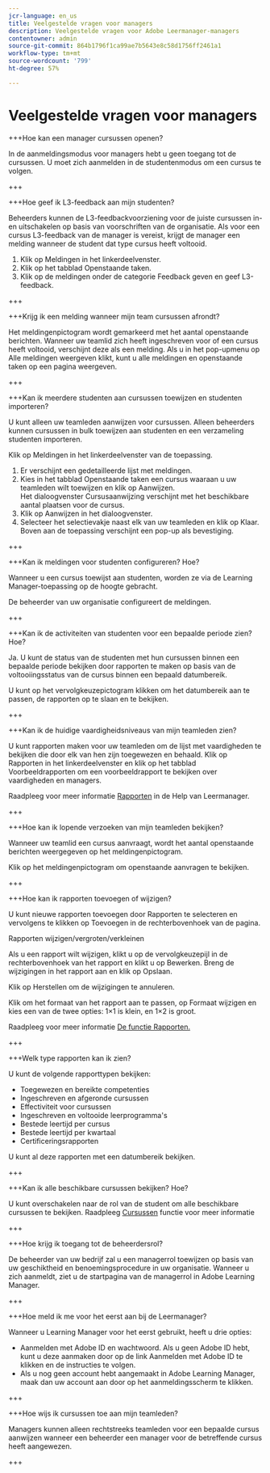 ```yaml
---
jcr-language: en_us
title: Veelgestelde vragen voor managers
description: Veelgestelde vragen voor Adobe Leermanager-managers
contentowner: admin
source-git-commit: 864b1796f1ca99ae7b5643e8c58d1756ff2461a1
workflow-type: tm+mt
source-wordcount: '799'
ht-degree: 57%

---
```




# Veelgestelde vragen voor managers

+++Hoe kan een manager cursussen openen?

In de aanmeldingsmodus voor managers hebt u geen toegang tot de cursussen. U moet zich aanmelden in de studentenmodus om een cursus te volgen.

+++

+++Hoe geef ik L3-feedback aan mijn studenten?

Beheerders kunnen de L3-feedbackvoorziening voor de juiste cursussen in- en uitschakelen op basis van voorschriften van de organisatie. Als voor een cursus L3-feedback van de manager is vereist, krijgt de manager een melding wanneer de student dat type cursus heeft voltooid.

1. Klik op Meldingen in het linkerdeelvenster.
1. Klik op het tabblad Openstaande taken.
1. Klik op de meldingen onder de categorie Feedback geven en geef L3-feedback.

+++

+++Krijg ik een melding wanneer mijn team cursussen afrondt?

Het meldingenpictogram wordt gemarkeerd met het aantal openstaande berichten. Wanneer uw teamlid zich heeft ingeschreven voor of een cursus heeft voltooid, verschijnt deze als een melding. Als u in het pop-upmenu op Alle meldingen weergeven klikt, kunt u alle meldingen en openstaande taken op een pagina weergeven.

+++

+++Kan ik meerdere studenten aan cursussen toewijzen en studenten importeren?

U kunt alleen uw teamleden aanwijzen voor cursussen. Alleen beheerders kunnen cursussen in bulk toewijzen aan studenten en een verzameling studenten importeren.

Klik op Meldingen in het linkerdeelvenster van de toepassing.

1. Er verschijnt een gedetailleerde lijst met meldingen.
1. Kies in het tabblad Openstaande taken een cursus waaraan u uw teamleden wilt toewijzen en klik op Aanwijzen.\
   Het dialoogvenster Cursusaanwijzing verschijnt met het beschikbare aantal plaatsen voor de cursus.
1. Klik op Aanwijzen in het dialoogvenster.
1. Selecteer het selectievakje naast elk van uw teamleden en klik op Klaar.\
   Boven aan de toepassing verschijnt een pop-up als bevestiging.

+++

+++Kan ik meldingen voor studenten configureren? Hoe?

Wanneer u een cursus toewijst aan studenten, worden ze via de Learning Manager-toepassing op de hoogte gebracht.

De beheerder van uw organisatie configureert de meldingen.

+++

+++Kan ik de activiteiten van studenten voor een bepaalde periode zien? Hoe?

Ja. U kunt de status van de studenten met hun cursussen binnen een bepaalde periode bekijken door rapporten te maken op basis van de voltooiingsstatus van de cursus binnen een bepaald datumbereik.

U kunt op het vervolgkeuzepictogram klikken om het datumbereik aan te passen, de rapporten op te slaan en te bekijken.

+++

+++Kan ik de huidige vaardigheidsniveaus van mijn teamleden zien?

U kunt rapporten maken voor uw teamleden om de lijst met vaardigheden te bekijken die door elk van hen zijn toegewezen en behaald. Klik op Rapporten in het linkerdeelvenster en klik op het tabblad Voorbeeldrapporten om een voorbeeldrapport te bekijken over vaardigheden en managers.

Raadpleeg voor meer informatie [Rapporten](feature-summary/reports.md) in de Help van Leermanager.

+++

+++Hoe kan ik lopende verzoeken van mijn teamleden bekijken?

Wanneer uw teamlid een cursus aanvraagt, wordt het aantal openstaande berichten weergegeven op het meldingenpictogram.

Klik op het meldingenpictogram om openstaande aanvragen te bekijken.

+++

+++Hoe kan ik rapporten toevoegen of wijzigen?

U kunt nieuwe rapporten toevoegen door Rapporten te selecteren en vervolgens te klikken op Toevoegen in de rechterbovenhoek van de pagina.

Rapporten wijzigen/vergroten/verkleinen

Als u een rapport wilt wijzigen, klikt u op de vervolgkeuzepijl in de rechterbovenhoek van het rapport en klikt u op Bewerken. Breng de wijzigingen in het rapport aan en klik op Opslaan.

Klik op Herstellen om de wijzigingen te annuleren.

Klik om het formaat van het rapport aan te passen, op Formaat wijzigen en kies een van de twee opties: 1×1 is klein, en 1×2 is groot.

Raadpleeg voor meer informatie  [De functie Rapporten.](feature-summary/reports.md)

+++

+++Welk type rapporten kan ik zien?

U kunt de volgende rapporttypen bekijken:

* Toegewezen en bereikte competenties
* Ingeschreven en afgeronde cursussen
* Effectiviteit voor cursussen
* Ingeschreven en voltooide leerprogramma&#39;s
* Bestede leertijd per cursus
* Bestede leertijd per kwartaal
* Certificeringsrapporten

U kunt al deze rapporten met een datumbereik bekijken.

+++

+++Kan ik alle beschikbare cursussen bekijken? Hoe?

U kunt overschakelen naar de rol van de student om alle beschikbare cursussen te bekijken. Raadpleeg  [Cursussen](../learners/feature-summary/courses.md) functie voor meer informatie

+++

+++Hoe krijg ik toegang tot de beheerdersrol?

De beheerder van uw bedrijf zal u een managerrol toewijzen op basis van uw geschiktheid en benoemingsprocedure in uw organisatie. Wanneer u zich aanmeldt, ziet u de startpagina van de managerrol in Adobe Learning Manager.

+++

+++Hoe meld ik me voor het eerst aan bij de Leermanager?

Wanneer u Learning Manager voor het eerst gebruikt, heeft u drie opties:

* Aanmelden met Adobe ID en wachtwoord. Als u geen Adobe ID hebt, kunt u deze aanmaken door op de link Aanmelden met Adobe ID te klikken en de instructies te volgen.
* Als u nog geen account hebt aangemaakt in Adobe Learning Manager, maak dan uw account aan door op het aanmeldingsscherm te klikken.

+++

+++Hoe wijs ik cursussen toe aan mijn teamleden?

Managers kunnen alleen rechtstreeks teamleden voor een bepaalde cursus aanwijzen wanneer een beheerder een manager voor de betreffende cursus heeft aangewezen.

+++
